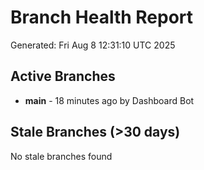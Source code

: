 # Branch Health Report
Generated: Fri Aug  8 12:31:10 UTC 2025

## Active Branches
- **main** - 18 minutes ago by Dashboard Bot

## Stale Branches (>30 days)
No stale branches found
